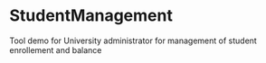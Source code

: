 # StudentManagement
Tool demo for University administrator for management of student enrollement and balance
